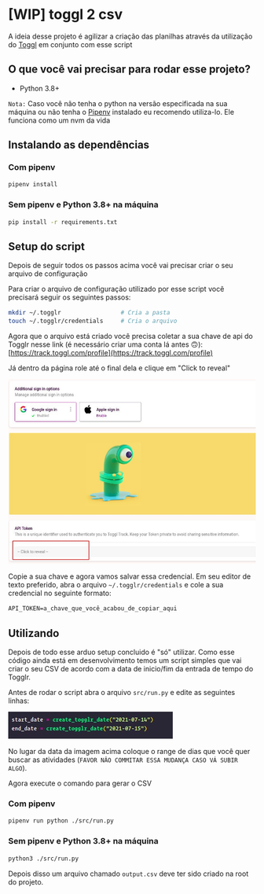 # [WIP] toggl 2 csv

A ideia desse projeto é agilizar a criação das planilhas através da utilização do [Toggl](https://track.toggl.com) em conjunto com esse script

## O que você vai precisar para rodar esse projeto?

-   Python 3.8+

`Nota:` Caso você não tenha o python na versão especificada na sua máquina ou não tenha o [Pipenv](https://pypi.org/project/pipenv/) instalado eu recomendo utiliza-lo. Ele funciona como um nvm da vida

## Instalando as dependências

### Com pipenv

```sh
pipenv install
```

### Sem pipenv e Python 3.8+ na máquina

```sh
pip install -r requirements.txt
```

## Setup do script

Depois de seguir todos os passos acima você vai precisar criar o seu arquivo de configuração

Para criar o arquivo de configuração utilizado por esse script você precisará seguir os seguintes passos:

```sh
mkdir ~/.togglr                 # Cria a pasta
touch ~/.togglr/credentials     # Cria o arquivo
```

Agora que o arquivo está criado você precisa coletar a sua chave de api do Togglr nesse link (é necessário criar uma conta lá antes 🙃): [https://track.toggl.com/profile](https://track.toggl.com/profile)

Já dentro da página role até o final dela e clique em "Click to reveal"

![Onde achar a chave de api](./docs/images/find_api_token.jpeg)

Copie a sua chave e agora vamos salvar essa credencial. Em seu editor de texto preferido, abra o arquivo `~/.togglr/credentials` e cole a sua credencial no seguinte formato:

```txt
API_TOKEN=a_chave_que_você_acabou_de_copiar_aqui
```

## Utilizando

Depois de todo esse arduo setup concluido é "só" utilizar. Como esse código ainda está em desenvolvimento temos um script simples que vai criar o seu CSV de acordo com a data de inicio/fim da entrada de tempo do Togglr.

Antes de rodar o script abra o arquivo `src/run.py` e edite as seguintes linhas:

![Linhas para editar](./docs/images/start_end_date.jpeg)

No lugar da data da imagem acima coloque o range de dias que você quer buscar as atividades (`FAVOR NÂO COMMITAR ESSA MUDANÇA CASO VÁ SUBIR ALGO`).

Agora execute o comando para gerar o CSV

### Com pipenv

```sh
pipenv run python ./src/run.py
```

### Sem pipenv e Python 3.8+ na máquina

```sh
python3 ./src/run.py
```

Depois disso um arquivo chamado `output.csv` deve ter sido criado na root do projeto.
